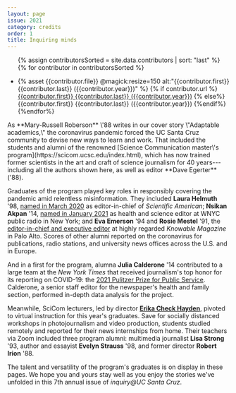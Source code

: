 ```yaml
---
layout: page
issue: 2021
category: credits
order: 1
title: Inquiring minds
---
```

<ul class="contributors-container">

{% assign contributorsSorted = site.data.contributors | sort: "last" %}
  {% for contributor in contributorsSorted %}
  
  <li>{% asset {{contributor.file}} @magick:resize=150 alt:"{{contributor.first}} {{contributor.last}} ({{contributor.year}})" %}
  <span>
  {% if contributor.url %}
<a href="{{contributor.url}}">{{contributor.first}} {{contributor.last}} ({{contributor.year}})</a>
{% else%}
{{contributor.first}} {{contributor.last}} ({{contributor.year}})
  {%endif%}
  </span>
  </li>
{%endfor%}

</ul>
As **Mary-Russell Roberson** \'88 writes in our cover story \"Adaptable academics,\" the coronavirus pandemic forced the UC Santa Cruz community to devise new ways to learn and work. That included the students and alumni of the renowned [Science Communication master\'s program](https://scicom.ucsc.edu/index.html), which has now trained former scientists in the art and craft of science journalism for 40 years---including all the authors shown here, as well as editor **Dave Egerter** ('88).

Graduates of the program played key roles in responsibly covering the pandemic amid relentless misinformation. They included **Laura Helmuth** \'98, [named in March 2020](https://www.scientificamerican.com/pressroom/pr/scientific-american-appoints-laura-helmuth-editor-in-chief/) as editor-in-chief of *Scientific American*; **Nsikan Akpan** \'14, [named in January 2021](https://nypublicradio.org/2021/01/04/wnyc-names-nsikan-akpan-health-and-science-editor/) as health and science editor at WNYC public radio in New York; and **Eva Emerson** \'94 and **Rosie Mestel** \'91, the [editor-in-chief and executive editor](https://knowablemagazine.org/our-staff) at highly regarded *Knowable Magazine* in Palo Alto. Scores of other alumni reported on the coronavirus for publications, radio stations, and university news offices across the U.S. and in Europe.

And in a first for the program, alumna **Julia Calderone** \'14 contributed to a large team at the *New York Times* that received journalism's top honor for its reporting on COVID-19: the [2021 Pulitzer Prize for Public Service](https://www.pulitzer.org/winners/new-york-times-6). Calderone, a senior staff editor for the newspaper\'s health and family section, performed in-depth data analysis for the project.

Meanwhile, SciCom lecturers, led by director [**Erika Check Hayden**](https://scicom.ucsc.edu/about/program-news-articles/2016-09-hayden.html), pivoted to virtual instruction for this year\'s graduates. Save for socially distanced workshops in photojournalism and video production, students studied remotely and reported for their news internships from home. Their teachers via Zoom included three program alumni: multimedia journalist **Lisa Strong** \'93, author and essayist **Evelyn Strauss** \'98, and former director **Robert Irion** \'88.

The talent and versatility of the program\'s graduates is on display in these pages. We hope you and yours stay well as you enjoy the stories we've unfolded in this 7th annual issue of *inquiry@UC Santa Cruz*.
